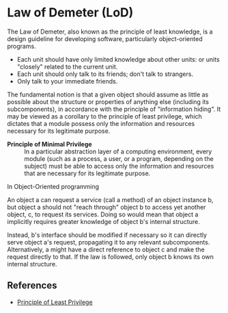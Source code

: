 # Law of Demeter (LoD)

The Law of Demeter, also known as the principle of least knowledge, is a design guideline for developing software, particularly object-oriented programs.

* Each unit should have only limited knowledge about other units: or units "closely" related to the current unit.
* Each unit should only talk to its friends; don't talk to strangers.
* Only talk to your immediate friends.

The fundamental notion is that a given object should assume as little as possible about the structure or properties of anything else (including its subcomponents), in accordance with the principle of "information hiding". It may be viewed as a corollary to the principle of least privilege, which dictates that a module possess only the information and resources necessary for its legitimate purpose.

<dl>
    <dt><strong>Principle of Minimal Privilege</strong></dt>
    <dd>In a particular abstraction layer of a computing environment, every module (such as a process, a user, or a program, depending on the subject) must be able to access only the information and resources that are necessary for its legitimate purpose.</dd>
</dl>

In Object-Oriented programming


An object a can request a service (call a method) of an object instance b, but object a should not "reach through" object b to access yet another object, c, to request its services. Doing so would mean that object a implicitly requires greater knowledge of object b's internal structure.

Instead, b's interface should be modified if necessary so it can directly serve object a's request, propagating it to any relevant subcomponents. Alternatively, a might have a direct reference to object c and make the request directly to that. If the law is followed, only object b knows its own internal structure.

## References

* [Principle of Least Privilege](https://en.wikipedia.org/wiki/Principle_of_least_privilege)